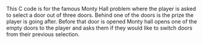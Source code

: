 This C code is for the famous Monty Hall problem where the player is asked to select a door out of three doors. Behind one of the doors is the prize the player is going after. 
Before that door is opened Monty hall opens one of the empty doors to the player and asks them if they would like to switch doors from their previous selection.

